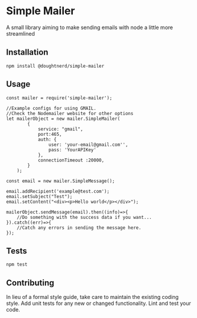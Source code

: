 Simple Mailer
=========

A small library aiming to make sending emails with node a little more streamlined

## Installation

  `npm install @doughtnerd/simple-mailer`

## Usage
    
    const mailer = require('simple-mailer');

    //Example configs for using GMAIL.
    //Check the Nodemailer website for other options
    let mailerObject = new mailer.SimpleMailer(
            {
                service: "gmail",
                port:465,
                auth: {
                    user: 'your-email@gmail.com'',
                    pass: 'YourAPIKey'
                },
                connectionTimeout :20000,
            }
        );
        
    const email = new mailer.SimpleMessage();
    
    email.addRecipient('example@test.com');
    email.setSubject("Test");
    email.setContent("<div><p>Hello world</p></div>");
    
    mailerObject.sendMessage(email).then((info)=>{
        //Do something with the success data if you want...
    }).catch((err)=>{
        //Catch any errors in sending the message here.
    });
  

## Tests

  `npm test`

## Contributing

In lieu of a formal style guide, take care to maintain the existing coding style. 
Add unit tests for any new or changed functionality. 
Lint and test your code.